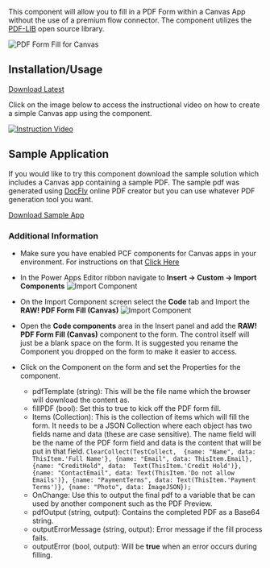 This component will allow you to fill in a PDF Form within a Canvas App without the use of a premium flow connector.  The component utilizes the [PDF-LIB](https://pdf-lib.js.org/) open source library.

![PDF Form Fill for Canvas](./images/PDFFormFill.png)

## Installation/Usage

[Download Latest](https://github.com/rwilson504/PCFControls/releases/latest/download/RAWPDFFormFillCanvas_managed.zip)

Click on the image below to access the instructional video on how to create a simple Canvas app using the component.

[![Instruction Video](./images/YouTube.png)](https://www.youtube.com/watch?v=b-jn_qPPcVs)

## Sample Application
If you would like to try this component download the sample solution which includes a Canvas app containing a sample PDF.  The sample pdf was generated using [DocFly](https://www.docfly.com/) online PDF creator but you can use whatever PDF generation tool you want.

[Download Sample App](https://github.com/rwilson504/PCFControls/raw/master/PDFFormFillCanvas/Sample/PDFFormFiller_1_0_0_1_managed.zip)

### Additional Information

* Make sure you have enabled PCF components for Canvas apps in your environment.  For instructions on that [Click Here](https://docs.microsoft.com/en-us/powerapps/developer/component-framework/component-framework-for-canvas-apps)

* In the Power Apps Editor ribbon navigate to **Insert -> Custom -> Import Components**
    ![Import Component](./images/ImportComponent.png)

* On the Import Component screen select the **Code** tab and Import the **RAW! PDF Form Fill (Canvas)**
    ![Import Component](./images/ImportComponentFromCode.png)

* Open the **Code components** area in the Insert panel and add the **RAW! PDF Form Fill (Canvas)** component to the form.  The control itself will just be a blank space on the form.  It is suggested you rename the Component you dropped on the form to make it easier to access.

* Click on the Component on the form and set the Properties for the component.
    * pdfTemplate (string): This will be the file name which the browser will download the content as.
    * fillPDF (bool): Set this to true to kick off the PDF form fill.
    * Items (Collection): This is the collection of items which will fill the form.  It needs to be a JSON Collection where each object has two fields name and data (these are case sensitive).  The name field will be the name of the PDF form field and data is the content that will be put in that field.
    ``
        ClearCollect(TestCollect, 
        {name: "Name", data: ThisItem.'Full Name'},
        {name: "Email", data: ThisItem.Email},
        {name: "CreditHold", data:  Text(ThisItem.'Credit Hold')},
        {name: "ContactEmail", data: Text(ThisItem.'Do not allow Emails')},
        {name: "PaymentTerms", data: Text(ThisItem.'Payment Terms')},
        {name: "Photo", data: ImageJSON});
    ``
    * OnChange: Use this to output the final pdf to a variable that be can used by another component such as the PDF Preview.
    * pdfOutput (string, output): Contains the completed PDF as a Base64 string.
    * outputErrorMessage (string, output): Error message if the fill process fails.
    * outputError (bool, output): Will be **true** when an error occurs during filling.
